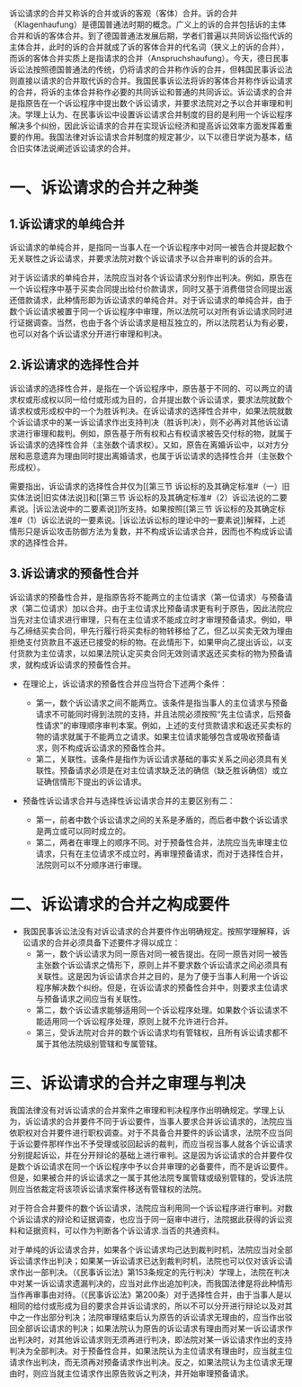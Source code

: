 诉讼请求的合并又称诉的合并或诉的客观（客体）合并。诉的合并（Klagenhaufung）是德国普通法时期的概念。广义上的诉的合并包括诉的主体合并和诉的客体合并。到了德国普通法发展后期，学者们普遍以共同诉讼指代诉的主体合并，此时的诉的合并就成了诉的客体合并的代名词（狭义上的诉的合并），而诉的客体合并实质上是指请求的合并（Anspruchshaufung）。今天，德日民事诉讼法按照德国普通法的传统，仍将请求的合并称作诉的合并，但韩国民事诉讼法则直接以请求的合并取代诉的合并。我国民事诉讼法将诉的客体合并称作诉讼请求的合并，将诉的主体合并称作必要的共同诉讼和普通的共同诉讼。诉讼请求的合并是指原告在一个诉讼程序中提出数个诉讼请求，并要求法院对之予以合并审理和判决。学理上认为、在民事诉讼中设置诉讼请求合并制度的目的是利用一个诉讼程序解决多个纠纷，因此诉讼请求的合并在实现诉讼经济和提高诉讼效率方面发挥着重要的作用。我国法律对诉讼请求合并制度的规定甚少，以下以德日学说为基本，结合旧实体法说阐述诉讼请求的合并。
# 一、诉讼请求的合并之种类
## 1.诉讼请求的单纯合并
诉讼请求的单纯合并，是指同一当事人在一个诉讼程序中对同一被告合并提起数个无关联性之诉讼请求，并要求法院对数个诉讼请求予以合并审判的诉的合并。

对于诉讼请求的单纯合并，法院应当对各个诉讼请求分别作出判决。例如，原告在一个诉讼程序中基于买卖合同提出给付价款请求，同时又基于消费借贷合同提出返还借款请求，此种情形即为诉讼请求的单纯合并。对于诉讼请求的单纯合并，由于数个诉讼请求被置于同一个诉讼程序中审理，所以法院可以对所有诉讼请求同时进行证据调查。当然，也由于各个诉讼请求是相互独立的，所以法院若认为有必要，也可以对各个诉讼请求分开进行审理和判决。
## 2.诉讼请求的选择性合并
诉讼请求的选择性合并，是指在一个诉讼程序中，原告基于不同的、可以两立的请求权或形成权以同一给付或形成为目的，合并提出数个诉讼请求，要求法院就数个请求权或形成权中的一个为胜诉判决。在诉讼请求的选择性合并中，如果法院就数个诉讼请求中的某一诉讼请求作出支持判决（胜诉判决），则不必再对其他诉讼请求进行审理和裁判。例如，原告基于所有权和占有权请求被告交付标的物，就属于诉讼请求的选择性合并（主张数个请求权）。又如，原告在离婚诉讼中，以对方分居和恶意遗弃为理由同时提出离婚请求，也属于诉讼请求的选择性合并（主张数个形成权）。

需要指出，诉讼请求的选择性合并仅为[[第三节 诉讼标的及其确定标准#（一）旧实体法说|旧实体法说]]和[[第三节 诉讼标的及其确定标准#（2）诉讼法说的二要素说。|诉讼法说中的二要素说]]所支持。如果按照[[第三节 诉讼标的及其确定标准#（1）诉讼法说的一要素说。|诉讼法诉讼标的理论中的一要素说]]解释，上述情形只是诉讼攻击防御方法为复数，并不构成诉讼请求合并，因而也不构成诉讼请求的选择性合并。
## 3.诉讼请求的预备性合并
诉讼请求的预备性合并，是指原告将不能两立的主位请求（第一位请求）与预备请求（第二位请求）加以合并。由于主位请求比预备请求更有利于原告，因此法院应当先对主位请求进行审理，只有在主位请求不能成立时才审理预备请求。例如，甲与乙缔结买卖合同，甲先行履行将买卖标的物转移给了乙，但乙以买卖无效为理由拒绝支付货款且不返还已接受的标的物。在此情形下，如果甲向乙提出诉讼，以支付货款为主位请求，以如果法院认定买卖合同无效则请求返还买卖标的物为预备请求，就构成诉讼请求的预备性合并。

- 在理论上，诉讼请求的预备性合并应当符合下述两个条件：
	- 第一，数个诉讼请求之间不能两立。该条件是指当事人的主位请求与预备请求不可能同时得到法院的支持，并且法院必须按照“先主位请求，后预备性请求”的审理顺序审判本案。例如，上述的支付货款请求和返还买卖标的物的请求就属于不能两立之请求。如果主位请求能够包含或吸收预备请求，则不构成诉讼请求的预备性合并。
	- 第二，关联性。该条件是指作为诉讼请求基础的事实关系之间必须具有关联性。预备请求必须是在对主位请求缺乏法的确信（缺乏胜诉确信）或立证确信情形下提出的诉讼请求。

- 预备性诉讼请求合并与选择性诉讼请求合并的主要区别有二：
	- 第一，前者中数个诉讼请求之间的关系是矛盾的，而后者中数个诉讼请求是两立或可以同时成立的。
	- 第二，两者在审理上的顺序不同。对于预备性合并，法院应当先审理主位请求，只有在主位请求不成立时，再审理预备请求，而对于选择性合并，法院则可以不分顺序进行审理。
# 二、诉讼请求的合并之构成要件
- 我国民事诉讼法没有对诉讼请求的合并要件作出明确规定。按照学理解释，诉讼请求的合并必须具备下述要件才得以成立：
	- 第一，数个诉讼请求为同一原告对同一被告提出。在同一原告对同一被告主张数个诉讼请求之情形下，原则上并不要求数个诉讼请求之间必须具有关联性。这是因为诉讼请求合并之目的，是为了便于当事人利用一个诉讼程序解决数个纠纷。但是，在诉讼请求的预备性合并中，则要求主位请求与预备请求之间应当有关联性。
	- 第二，数个诉讼请求能够适用同一个诉讼程序处理。如果数个诉讼请求不能适用同一个诉讼程序处理，原则上就不允许进行合并。
	- 第三，受诉法院对合并的数个诉讼请求均有管辖权，且所有诉讼请求都不属于其他法院级别管辖和专属管辖。
# 三、诉讼请求的合并之审理与判决
我国法律没有对诉讼请求的合并案件之审理和判决程序作出明确规定。学理上认为，诉讼请求的合并要件不同于诉讼要件，当事人要求合并诉讼请求的，法院应当依职权对合并要件进行职权调查。对于不具备合并要件的诉讼请求，法院不应当同于诉讼要件那样作出不予受理或驳回起诉的裁判，而应当视当事人就各个诉讼请求分别提起诉讼，并在分开辩论的基础上进行审判。这是因为诉讼请求的合并要件仅是数个诉讼请求在同一个诉讼程序中予以合并审理的必备要件，而不是诉讼要件。但是，如果被合并的诉讼请求之一属于其他法院专属管辖或级别管辖的，受诉法院则应当依裁定将该项诉讼请求案件移送有管辖权的法院。

对于符合合并要件的数个诉讼请求，法院应当利用同一个诉讼程序进行审判。对数个诉讼请求的辩论和证据调查，也应当于同一庭审中进行，法院据此获得的诉讼资料和证据资料，可以作为判断各个诉讼请求.当否的共通资料。

对于单纯的诉讼请求合并，如果各个诉讼请求均己达到裁判时机，法院应当对全部诉讼请求作出判决；如果某一诉讼请求已达到裁判时机，法院也可以仅对该诉讼请求作出一部判决。（《民事诉讼法》第153条规定的先行判决）学理上，法院在判决中对某一诉讼请求遗漏判决的，应当对此作出追加判决，而我国法律是将此种情形当作再审事由对待。（《民事诉讼法》第200条）对于选择性合并，由于当事人是以相同的给付或形成为目的要求合并诉讼请求的，所以不可以分开进行辩论以及对其中之一作出部分判决；法院审理结束后认为原告的诉讼请求无理由的，应当作出驳回全部诉讼请求的判决；如果法院认为原告的诉讼请求有理由而对某一诉讼请求作出判决时，对其他诉讼请求则无须再进行判决，即法院对某一诉讼请求作出的支持判决为全部判决。对于预备性合并，如果法院认为主位请求有理由时，应当就主位请求作出判决，而无须再对预备请求作出判决。反之，如果法院认为主位请求无理由时，则应当就主位请求作出原告败诉之判决，并开始审理预备请求。